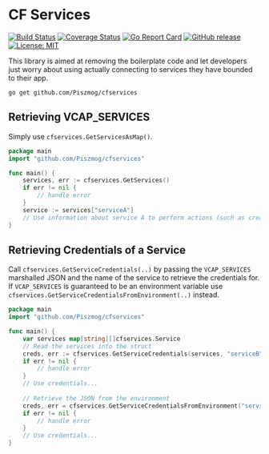 # CF Services
[![Build Status](https://travis-ci.org/Piszmog/cfservices.svg?branch=develop)](https://travis-ci.org/Piszmog/cfservices)
[![Coverage Status](https://coveralls.io/repos/github/Piszmog/cfservices/badge.svg?branch=develop)](https://coveralls.io/github/Piszmog/cfservices?branch=develop)
[![Go Report Card](https://goreportcard.com/badge/github.com/Piszmog/cfservices)](https://goreportcard.com/report/github.com/Piszmog/cfservices)
[![GitHub release](https://img.shields.io/github/release/Piszmog/cfservices.svg)](https://github.com/Piszmog/cfservices/releases/latest)
[![License: MIT](https://img.shields.io/badge/License-MIT-yellow.svg)](https://opensource.org/licenses/MIT)

This library is aimed at removing the boilerplate code and let developers just worry about using actually connecting to 
services they have bounded to their app.

`go get github.com/Piszmog/cfservices`

## Retrieving VCAP_SERVICES
Simply use `cfservices.GetServicesAsMap()`.

```go
package main
import "github.com/Piszmog/cfservices"

func main() {
	services, err := cfservices.GetServices()
	if err != nil {
		// handle error
	}
	service := services["serviceA"]
	// Use information about service A to perform actions (such as creating an OAuth2 Client)
}
```

## Retrieving Credentials of a Service
Call `cfservices.GetServiceCredentials(..)` by passing the `VCAP_SERVICES` marshalled JSON and the name of the service to retrieve the 
credentials for. If `VCAP_SERVICES` is guaranteed to be an environment variable use `cfservices.GetServiceCredentialsFromEnvironment(..)` 
instead.

```go
package main
import "github.com/Piszmog/cfservices"

func main() {
	var services map[string][]cfservices.Service
	// Read the services into the struct
	creds, err := cfservices.GetServiceCredentials(services, "serviceB")
	if err != nil {
		// handle error
	}
	// Use credentials...
	
	// Retrieve the JSON from the environment
	creds, err = cfservices.GetServiceCredentialsFromEnvironment("serviceB")
	if err != nil {
		// handle error
	}
	// Use credentials...
}
```
